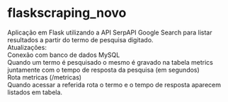 # flaskscraping_novo
Aplicação em Flask utilizando a API SerpAPI Google Search para listar resultados a partir do termo de pesquisa digitado. <br>
Atualizações:<br>
Conexão com banco de dados MySQL<br>
Quando um termo é pesquisado o mesmo é gravado na tabela metrics juntamente com o tempo de resposta da pesquisa (em segundos)<br>
Rota metricas (/metricas)<br>
Quando acessar a referida rota o termo e o tempo de resposta aparecem listados em tabela.<br>



